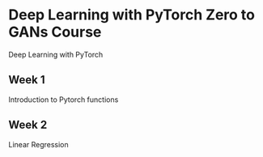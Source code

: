 # Deep Learning with PyTorch Zero to GANs Course
Deep Learning with PyTorch

## Week 1
Introduction to Pytorch  functions

## Week 2
Linear Regression
